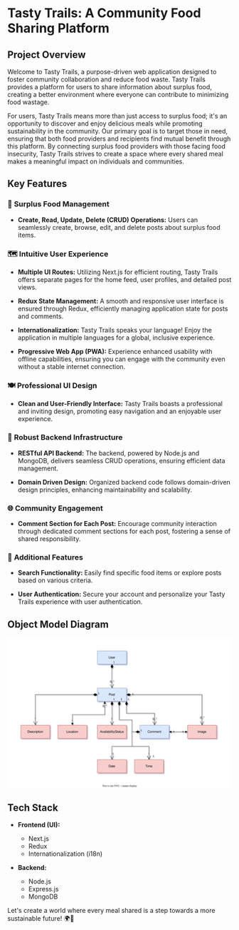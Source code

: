 # Tasty Trails: A Community Food Sharing Platform

## Project Overview

Welcome to Tasty Trails, a purpose-driven web application designed to foster community collaboration and reduce food waste. Tasty Trails provides a platform for users to share information about surplus food, creating a better environment where everyone can contribute to minimizing food wastage. 

For users, Tasty Trails means more than just access to surplus food; it's an opportunity to discover and enjoy delicious meals while promoting sustainability in the community. Our primary goal is to target those in need, ensuring that both food providers and recipients find mutual benefit through this platform. By connecting surplus food providers with those facing food insecurity, Tasty Trails strives to create a space where every shared meal makes a meaningful impact on individuals and communities.

## Key Features

### 🌱 **Surplus Food Management**

- **Create, Read, Update, Delete (CRUD) Operations:**
  Users can seamlessly create, browse, edit, and delete posts about surplus food items.

### 🗺️ **Intuitive User Experience**

- **Multiple UI Routes:**
  Utilizing Next.js for efficient routing, Tasty Trails offers separate pages for the home feed, user profiles, and detailed post views.

- **Redux State Management:**
  A smooth and responsive user interface is ensured through Redux, efficiently managing application state for posts and comments.

- **Internationalization:**
  Tasty Trails speaks your language! Enjoy the application in multiple languages for a global, inclusive experience.

- **Progressive Web App (PWA):**
  Experience enhanced usability with offline capabilities, ensuring you can engage with the community even without a stable internet connection.

### 🍽️ **Professional UI Design**

- **Clean and User-Friendly Interface:**
  Tasty Trails boasts a professional and inviting design, promoting easy navigation and an enjoyable user experience.

### 🚀 **Robust Backend Infrastructure**

- **RESTful API Backend:**
  The backend, powered by Node.js and MongoDB, delivers seamless CRUD operations, ensuring efficient data management.

- **Domain Driven Design:**
  Organized backend code follows domain-driven design principles, enhancing maintainability and scalability.

### 🌐 **Community Engagement**

- **Comment Section for Each Post:**
  Encourage community interaction through dedicated comment sections for each post, fostering a sense of shared responsibility.

### 🎉 **Additional Features**

- **Search Functionality:**
  Easily find specific food items or explore posts based on various criteria.

- **User Authentication:**
  Secure your account and personalize your Tasty Trails experience with user authentication.

## Object Model Diagram
<img src="assets/tastytrails-updated.svg">

## Tech Stack

- **Frontend (UI):**
  - Next.js
  - Redux
  - Internationalization (i18n)

- **Backend:**
  - Node.js
  - Express.js
  - MongoDB

Let's create a world where every meal shared is a step towards a more sustainable future! 🌍🍲
